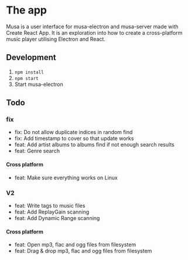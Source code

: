 # The app

Musa is a user interface for musa-electron and musa-server made with Create React App.
It is an exploration into how to create a cross-platform music player
utilising Electron and React.

## Development

1. `npm install`
2. `npm start`
3. Start musa-electron

## Todo

### fix

- fix: Do not allow duplicate indices in random find
- fix: Add timestamp to cover so that update works
- feat: Add artist albums to albums find if not enough search results
- feat: Genre search

#### Cross platform

- feat: Make sure everything works on Linux

### V2

- feat: Write tags to music files
- feat: Add ReplayGain scanning
- feat: Add Dynamic Range scanning

#### Cross platform

- feat: Open mp3, flac and ogg files from filesystem
- feat: Drag & drop mp3, flac and ogg files from filesystem
